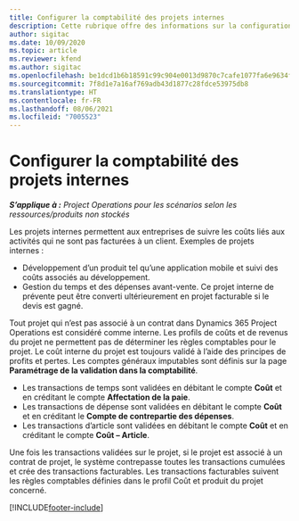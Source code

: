 ```yaml
---
title: Configurer la comptabilité des projets internes
description: Cette rubrique offre des informations sur la configuration des pratiques comptables pour des projets internes dans Project Operations.
author: sigitac
ms.date: 10/09/2020
ms.topic: article
ms.reviewer: kfend
ms.author: sigitac
ms.openlocfilehash: be1dcd1b6b18591c99c904e0013d9870c7cafe1077fa6e9634f2e9f495190848
ms.sourcegitcommit: 7f8d1e7a16af769adb43d1877c28fdce53975db8
ms.translationtype: HT
ms.contentlocale: fr-FR
ms.lasthandoff: 08/06/2021
ms.locfileid: "7005523"
---
```

# <a name="configure-accounting-for-internal-projects"></a>Configurer la comptabilité des projets internes

_**S’applique à :** Project Operations pour les scénarios selon les ressources/produits non stockés_

Les projets internes permettent aux entreprises de suivre les coûts liés aux activités qui ne sont pas facturées à un client. Exemples de projets internes :

- Développement d’un produit tel qu’une application mobile et suivi des coûts associés au développement.
- Gestion du temps et des dépenses avant-vente. Ce projet interne de prévente peut être converti ultérieurement en projet facturable si le devis est gagné.

Tout projet qui n’est pas associé à un contrat dans Dynamics 365 Project Operations est considéré comme interne. Les profils de coûts et de revenus du projet ne permettent pas de déterminer les règles comptables pour le projet. Le coût interne du projet est toujours validé à l’aide des principes de profits et pertes. Les comptes généraux imputables sont définis sur la page **Paramétrage de la validation dans la comptabilité**.

- Les transactions de temps sont validées en débitant le compte **Coût** et en créditant le compte **Affectation de la paie**.
- Les transactions de dépense sont validées en débitant le compte **Coût** et en créditant le **Compte de contrepartie des dépenses**.
- Les transactions d’article sont validées en débitant le compte **Coût** et en créditant le compte **Coût – Article**.

Une fois les transactions validées sur le projet, si le projet est associé à un contrat de projet, le système contrepasse toutes les transactions cumulées et crée des transactions facturables. Les transactions facturables suivent les règles comptables définies dans le profil Coût et produit du projet concerné.




[!INCLUDE[footer-include](../includes/footer-banner.md)]

